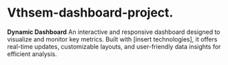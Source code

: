 # Vthsem-dashboard-project.
**Dynamic Dashboard**   An interactive and responsive dashboard designed to visualize and monitor key metrics. Built with [insert technologies], it offers real-time updates, customizable layouts, and user-friendly data insights for efficient analysis.

